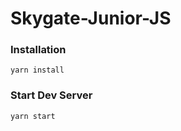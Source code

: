 # Skygate-Junior-JS

### Installation

```
yarn install
```

### Start Dev Server

```
yarn start
```
